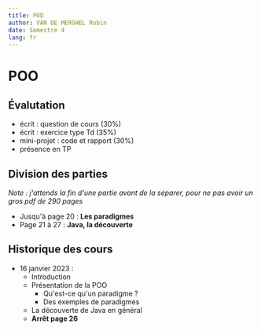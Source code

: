 ```yaml
---
title: POO
author: VAN DE MERGHEL Robin
date: Semestre 4
lang: fr
---
```


# POO

## Évalutation

- écrit : question de cours (30%)
- écrit : exercice type Td (35%)
- mini-projet : code et rapport (30%)
- présence en TP

## Division des parties

*Note : j'attends la fin d'une partie avant de la séparer, pour ne pas avoir un gros pdf de 290 pages*

- Jusqu'à page 20 : **Les paradigmes**
- Page 21 à 27 : **Java, la découverte**


## Historique des cours

- 16 janvier 2023 :
  - Introduction
  - Présentation de la POO
    - Qu'est-ce qu'un paradigme ?
    - Des exemples de paradigmes
  - La découverte de Java en général
  - **Arrêt page 26**
